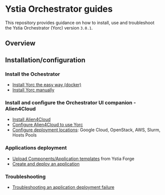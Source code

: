 # Ystia Orchestrator guides

This repository provides guidance on how to install, use and troubleshoot the Ystia Orchestrator (Yorc) version `3.0.1`.

## Overview

## Installation/configuration

### Install the Ochestrator

  * [Install Yorc the easy way (docker)](docs/install/install_yorc_docker.md)
  * [Install Yorc manually](docs/install/install_yorc_manually.md)

### Install and configure the Orchestrator UI companion - Alien4Cloud

  * [Install Alien4Cloud](docs/install/install_a4c.md)
  * [Configure Alien4Cloud to use Yorc](docs/install/configure_a4c_yorc.md)
  * [Configure deployment locations](docs/install/configure_a4c_yorc_locations.md): Google Cloud, OpenStack, AWS, Slurm, Hosts Pools

### Applications deployment

  * [Upload Components/Application templates](docs/applications/upload_from_forge.md) from Ystia Forge
  * [Create and deploy an application](docs/applications/create_deploy.md)

### Troubleshooting

  * [Troubleshooting an application deployment failure](docs/troubleshooting/troubleshoot-deployment.md)
